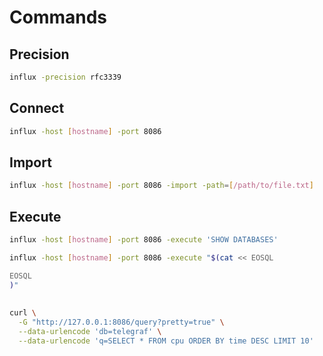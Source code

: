 # Commands

## Precision

```sh
influx -precision rfc3339
```

## Connect

```sh
influx -host [hostname] -port 8086
```

## Import

```sh
influx -host [hostname] -port 8086 -import -path=[/path/to/file.txt]
```

## Execute

```sh
influx -host [hostname] -port 8086 -execute 'SHOW DATABASES'
```

```sh
influx -host [hostname] -port 8086 -execute "$(cat << EOSQL

EOSQL
)"
```

##

```sh
curl \
  -G "http://127.0.0.1:8086/query?pretty=true" \
  --data-urlencode 'db=telegraf' \
  --data-urlencode 'q=SELECT * FROM cpu ORDER BY time DESC LIMIT 10'
```
